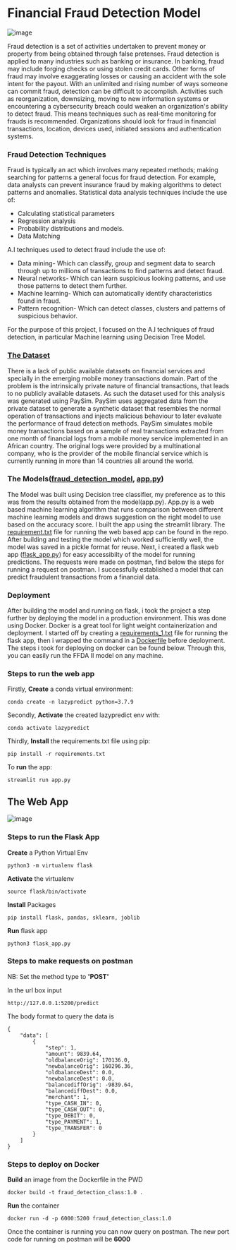 # Financial Fraud Detection Model
![image](https://www.nice.com/engage/blog/wp-content/webp-express/webp-images/doc-root/engage/blog/wp-content/uploads/2019/11/Blog-682X325-83.png.webp)

Fraud detection is a set of activities undertaken to prevent money or property from being obtained through false pretenses. Fraud detection is applied to many industries such as banking or insurance. In banking, fraud may include forging checks or using stolen credit cards. Other forms of fraud may involve exaggerating losses or causing an accident with the sole intent for the payout.
With an unlimited and rising number of ways someone can commit fraud, detection can be difficult to accomplish. Activities such as reorganization, downsizing, moving to new information systems or encountering a cybersecurity breach could weaken an organization's ability to detect fraud. This means techniques such as real-time monitoring for frauds is recommended. Organizations should look for fraud in financial transactions, location, devices used, initiated sessions and authentication systems.

### Fraud Detection Techniques
Fraud is typically an act which involves many repeated methods; making searching for patterns a general focus for fraud detection. For example, data analysts can prevent insurance fraud by making algorithms to detect patterns and anomalies. Statistical data analysis techniques include the use of:
* Calculating statistical parameters
* Regression analysis
* Probability distributions and models.
* Data Matching

A.I techniques used to detect fraud include the use of:
* Data mining- Which can classify, group and segment data to search through up to millions of transactions to find patterns and detect fraud.
* Neural networks- Which can learn suspicious looking patterns, and use those patterns to detect them further.
* Machine learning- Which can automatically identify characteristics found in fraud.
* Pattern recognition- Which can detect classes, clusters and patterns of suspicious behavior.

For the purpose of this project, I focused on the A.I techniques of fraud detection, in particular Machine learning using Decision Tree Model.

### [The Dataset](https://github.com/Josiah-Jovido/Fraud_detection/tree/main/Datasets)

There is a lack of public available datasets on financial services and specially in the emerging mobile money transactions domain. Part of the problem is the intrinsically private nature of financial transactions, that leads to no publicly available datasets. As such the dataset used for this analysis was generated using PaySim. PaySim uses aggregated data from the private dataset to generate a synthetic dataset that resembles the normal operation of transactions and injects malicious behaviour to later evaluate the performance of fraud detection methods.
PaySim simulates mobile money transactions based on a sample of real transactions extracted from one month of financial logs from a mobile money service implemented in an African country. The original logs were provided by a multinational company, who is the provider of the mobile financial service which is currently running in more than 14 countries all around the world.

### The Models([fraud_detection_model](https://github.com/Josiah-Jovido/Fraud_detection/blob/main/Fraud_detection_model.ipynb), [app.py](https://github.com/Josiah-Jovido/Fraud_detection/blob/main/app.py))

The Model was built using Decision tree classifier, my preference as to this was from the results obtained from the model(app.py). App.py is a web based machine learning algorithm that runs comparison between different machine learning models and draws suggestion on the right model to use based on the accuracy score. I built the app using the streamlit library. The [requirement.txt](https://github.com/Josiah-Jovido/Fraud_detection/blob/main/requirements.txt) file for running the web based app can be found in the repo.
After building and testing the model which worked sufficiently well, the model was saved in a pickle format for reuse. Next, i created a flask web app ([flask_app.py](https://github.com/Josiah-Jovido/Fraud_detection/blob/main/flask_app.py)) for easy accessibilty of the model for running predictions. The requests were made on postman, find below the steps for running a request on postman. I successfully established a model that can predict fraudulent transactions from a financial data. 

### Deployment
After building the model and running on flask, i took the project a step further by deploying the model in a production environment. This was done using Docker. Docker is a great tool for light weight containerization and deployment. I started off by creating a [requirements_1.txt](https://github.com/Josiah-Jovido/Fraud_detection/blob/main/requirements_1.txt) file for running the flask app, then i wrapped the command in a [Dockerfile](https://github.com/Josiah-Jovido/Fraud_detection/blob/main/Dockerfile) before deployment. The steps i took for deploying on docker can be found below. Through this, you can easily run the FFDA II model on any machine.

### Steps to run the web app
Firstly, **Create** a conda virtual environment:
```
conda create -n lazypredict python=3.7.9
```
Secondly, **Activate** the created lazypredict env with:
```
conda activate lazypredict
```
Thirdly, **Install** the requirements.txt file using pip:
```
pip install -r requirements.txt
```
To **run** the app:
```
streamlit run app.py
```
## The Web App
![image](https://i.ibb.co/jV8YzYv/Screenshot-174.png)

### Steps to run the Flask App
**Create** a Python Virtual Env
```
python3 -m virtualenv flask
```
**Activate** the virtualenv
```
source flask/bin/activate
```
**Install** Packages
```
pip install flask, pandas, sklearn, joblib
```
**Run** flask app
```
python3 flask_app.py
```

### Steps to make requests on postman
NB: Set the method type to **'POST'**

In the url box input 
```
http://127.0.0.1:5200/predict
```
The body format to query the data is
```
{
    "data": [
        {
            "step": 1,
            "amount": 9839.64,
            "oldbalanceOrig": 170136.0,
            "newbalanceOrig": 160296.36,
            "oldbalanceDest": 0.0,
            "newbalanceDest": 0.0,
            "balancediffOrig": -9839.64,
            "balancediffDest": 0.0,
            "merchant": 1,
            "type_CASH_IN": 0,
            "type_CASH_OUT": 0,
            "type_DEBIT": 0,
            "type_PAYMENT": 1,
            "type_TRANSFER": 0
        }
    ]
}
```

### Steps to deploy on Docker
**Build** an image from the Dockerfile in the PWD
```
docker build -t fraud_detection_class:1.0 .
```
**Run** the container
```
docker run -d -p 6000:5200 fraud_detection_class:1.0
```
Once the container is running you can now query on postman. The new port code for running on postman will be **6000**

